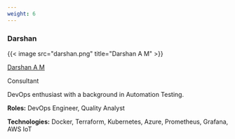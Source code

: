 ```yaml
---
weight: 6
---
```


### Darshan

{{< image src="darshan.png" title="Darshan A M" >}}

[Darshan A M](https://www.linkedin.com/in/darshan-a-m-a54484a3/)

Consultant

DevOps enthusiast with a background in Automation Testing.

**Roles:** DevOps Engineer, Quality Analyst

**Technologies:** Docker, Terraform, Kubernetes, Azure, Prometheus, Grafana, AWS IoT
